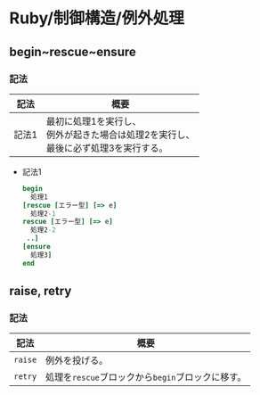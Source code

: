 # Ruby/制御構造/例外処理

## begin~rescue~ensure

### 記法

| 記法  | 概要                                                         |
| ----- | ------------------------------------------------------------ |
| 記法1 | 最初に処理1を実行し、<br />例外が起きた場合は処理2を実行し、<br />最後に必ず処理3を実行する。 |

- 記法1

  ```ruby
  begin 
    処理1
  [rescue [エラー型] [=> e]
    処理2-1
  rescue [エラー型] [=> e]
    処理2-2
   ..]
  [ensure
    処理3]
  end
  ```

## raise, retry

### 記法

| 記法    | 概要                                              |
| ------- | ------------------------------------------------- |
| `raise` | 例外を投げる。                                    |
| `retry` | 処理を`rescue`ブロックから`begin`ブロックに移す。 |
